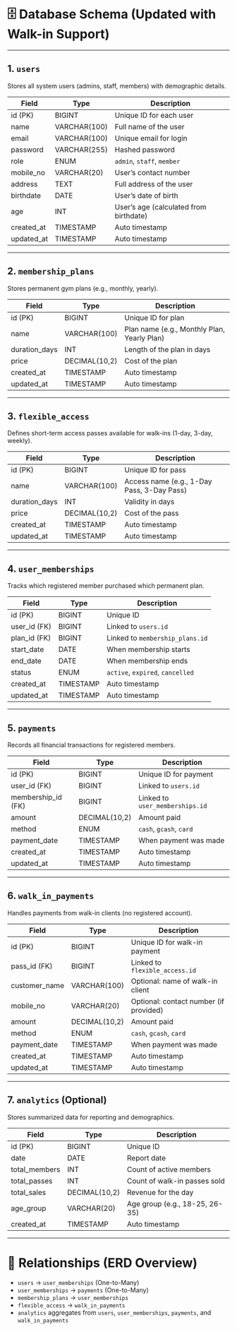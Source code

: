 # 🗄️ Database Schema (Updated with Walk-in Support)

---

## 1. `users`  
Stores all system users (admins, staff, members) with demographic details.

| Field         | Type         | Description                                |
|---------------|--------------|--------------------------------------------|
| id (PK)       | BIGINT       | Unique ID for each user                    |
| name          | VARCHAR(100) | Full name of the user                      |
| email         | VARCHAR(100) | Unique email for login                     |
| password      | VARCHAR(255) | Hashed password                            |
| role          | ENUM         | `admin`, `staff`, `member`                 |
| mobile_no     | VARCHAR(20)  | User’s contact number                      |
| address       | TEXT         | Full address of the user                   |
| birthdate     | DATE         | User’s date of birth                       |
| age           | INT          | User’s age (calculated from birthdate)     |
| created_at    | TIMESTAMP    | Auto timestamp                             |
| updated_at    | TIMESTAMP    | Auto timestamp                             |

---

## 2. `membership_plans`  
Stores permanent gym plans (e.g., monthly, yearly).

| Field         | Type          | Description                                |
|---------------|---------------|--------------------------------------------|
| id (PK)       | BIGINT        | Unique ID for plan                         |
| name          | VARCHAR(100)  | Plan name (e.g., Monthly Plan, Yearly Plan)|
| duration_days | INT           | Length of the plan in days                 |
| price         | DECIMAL(10,2) | Cost of the plan                           |
| created_at    | TIMESTAMP     | Auto timestamp                             |
| updated_at    | TIMESTAMP     | Auto timestamp                             |

---

## 3. `flexible_access`  
Defines short-term access passes available for walk-ins (1-day, 3-day, weekly).

| Field         | Type          | Description                                |
|---------------|---------------|--------------------------------------------|
| id (PK)       | BIGINT        | Unique ID for pass                         |
| name          | VARCHAR(100)  | Access name (e.g., 1-Day Pass, 3-Day Pass) |
| duration_days | INT           | Validity in days                           |
| price         | DECIMAL(10,2) | Cost of the pass                           |
| created_at    | TIMESTAMP     | Auto timestamp                             |
| updated_at    | TIMESTAMP     | Auto timestamp                             |

---

## 4. `user_memberships`  
Tracks which registered member purchased which permanent plan.

| Field              | Type        | Description                                |
|--------------------|-------------|--------------------------------------------|
| id (PK)            | BIGINT      | Unique ID                                  |
| user_id (FK)       | BIGINT      | Linked to `users.id`                       |
| plan_id (FK)       | BIGINT      | Linked to `membership_plans.id`            |
| start_date         | DATE        | When membership starts                     |
| end_date           | DATE        | When membership ends                       |
| status             | ENUM        | `active`, `expired`, `cancelled`           |
| created_at         | TIMESTAMP   | Auto timestamp                             |
| updated_at         | TIMESTAMP   | Auto timestamp                             |

---

## 5. `payments`  
Records all financial transactions for registered members.

| Field              | Type          | Description                                |
|--------------------|---------------|--------------------------------------------|
| id (PK)            | BIGINT        | Unique ID for payment                      |
| user_id (FK)       | BIGINT        | Linked to `users.id`                       |
| membership_id (FK) | BIGINT        | Linked to `user_memberships.id`            |
| amount             | DECIMAL(10,2) | Amount paid                                |
| method             | ENUM          | `cash`, `gcash`, `card`                    |
| payment_date       | TIMESTAMP     | When payment was made                      |
| created_at         | TIMESTAMP     | Auto timestamp                             |
| updated_at         | TIMESTAMP     | Auto timestamp                             |

---

## 6. `walk_in_payments`  
Handles payments from walk-in clients (no registered account).

| Field         | Type          | Description                                |
|---------------|---------------|--------------------------------------------|
| id (PK)       | BIGINT        | Unique ID for walk-in payment              |
| pass_id (FK)  | BIGINT        | Linked to `flexible_access.id`             |
| customer_name | VARCHAR(100)  | Optional: name of walk-in client           |
| mobile_no     | VARCHAR(20)   | Optional: contact number (if provided)     |
| amount        | DECIMAL(10,2) | Amount paid                                |
| method        | ENUM          | `cash`, `gcash`, `card`                    |
| payment_date  | TIMESTAMP     | When payment was made                      |
| created_at    | TIMESTAMP     | Auto timestamp                             |
| updated_at    | TIMESTAMP     | Auto timestamp                             |

---

## 7. `analytics` (Optional)  
Stores summarized data for reporting and demographics.

| Field         | Type          | Description                                |
|---------------|---------------|--------------------------------------------|
| id (PK)       | BIGINT        | Unique ID                                  |
| date          | DATE          | Report date                                |
| total_members | INT           | Count of active members                    |
| total_passes  | INT           | Count of walk-in passes sold               |
| total_sales   | DECIMAL(10,2) | Revenue for the day                        |
| age_group     | VARCHAR(20)   | Age group (e.g., 18-25, 26-35)             |
| created_at    | TIMESTAMP     | Auto timestamp                             |

---

# 🔗 Relationships (ERD Overview)

- `users` → `user_memberships` (One-to-Many)  
- `user_memberships` → `payments` (One-to-Many)  
- `membership_plans` → `user_memberships`  
- `flexible_access` → `walk_in_payments`  
- `analytics` aggregates from `users`, `user_memberships`, `payments`, and `walk_in_payments`  